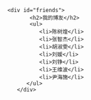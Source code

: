         <div id="friends">
               <h2>我的博友</h2>
               <ul>
                  <li>陈树煌</li>
                  <li>张智杰</li>
                  <li>胡淑雯</li>
                  <li>刘媛</li>
                  <li>刘铮</li>
                  <li>王维波</li>
                  <li>尹海施</li>
              </ul>
           </div>
